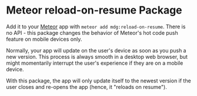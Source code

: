 # Meteor reload-on-resume Package

Add it to your [Meteor](http://meteor.com) app with `meteor add mdg:reload-on-resume`. There is no API - this package changes the behavior of Meteor's hot code push feature on mobile devices only.

Normally, your app will update on the user's device as soon as you push a new version. This process is always smooth in a desktop web browser, but might momentarily interrupt the user's experience if they are on a mobile device.

With this package, the app will only update itself to the newest version if the user closes and re-opens the app (hence, it "reloads on resume").